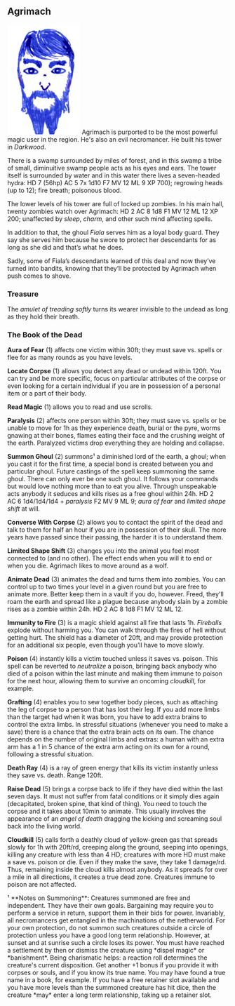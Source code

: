 ## Agrimach

![Agrimach](Agrimach.png)
Agrimach is purported to be the most powerful magic user in the region. He's also an evil necromancer. He built his tower in *Darkwood*.

There is a swamp surrounded by miles of forest, and in this swamp a tribe of small, diminuitive swamp people acts as his eyes and ears. The tower itself is surrounded by water and in this water there lives a seven-headed hydra: HD 7 (56hp) AC 5 7x 1d10 F7 MV 12 ML 9 XP 700); regrowing heads (up to 12); fire breath; poisonous blood.

The lower levels of his tower are full of locked up zombies. In his main hall, twenty zombies watch over Agrimach: HD 2 AC 8 1d8 F1 MV 12 ML 12 XP 200; unaffected by *sleep*,
*charm*, and other such mind affecting spells.

In addition to that, the ghoul *Fiala* serves him as a loyal body guard. They say she serves him because he swore to protect her descendants for as long as she did and that’s what he does.

Sadly, some of Fiala’s descendants learned of this deal and now they’ve turned into bandits, knowing that they’ll be protected by Agrimach when push comes to shove.

### Treasure

The *amulet of treading softly* turns its wearer invisible to the undead as long as they hold their breath.

### The Book of the Dead

**Aura of Fear** (1) affects one victim within 30ft; they must save vs. spells or flee for as many rounds as you have levels.

**Locate Corpse** (1) allows you detect any dead or undead within 120ft. You can try and be more specific, focus on particular attributes of the corpse or even looking for a certain individual if you are in possession of a personal item or a part of their body.

**Read Magic** (1) allows you to read and use scrolls.

**Paralysis** (2) affects one person within 30ft; they must save vs. spells or be unable to move for 1h as they experience death, burial or the pyre, worms gnawing at their bones, flames eating their face and the crushing weight of the earth. Paralyzed victims drop everything they are holding and collapse.

**Summon Ghoul** (2) summons¹ a diminished lord of the earth, a ghoul; when you cast it for the first time, a special bond is created between you and particular ghoul. Future castings of the spell keep summoning the same ghoul. There can only ever be one such ghoul.  It follows your commands but would love nothing more than to eat you alive. Through unspeakable acts anybody it seduces and kills rises as a free ghoul within 24h. HD 2 AC 6 1d4/1d4/1d4 + *paralysis* F2 MV 9 ML 9; *aura of fear* and *limited shape shift* at will.

**Converse With Corpse** (2) allows you to contact the spirit of the dead and talk to them for half an hour if you are in possession of their skull. The more years have passed since their passing, the harder it is to understand them.

**Limited Shape Shift** (3) changes you into the animal you feel most connected to (and no other). The effect ends when you will it to end or when you die. Agrimach likes to move around as a wolf.

**Animate Dead** (3) animates the dead and turns them into zombies. You can control up to two times your level in a given round but you are free to animate more. Better keep them in a vault if you do, however. Freed, they'll roam the earth and spread like a plague because anybody slain by a zombie rises as a zombie within 24h. HD 2 AC 8 1d8 F1 MV 12 ML 12.

**Immunity to Fire** (3) is a magic shield against all fire that lasts 1h. *Fireballs* explode without harming you. You can walk through the fires of hell without getting hurt. The shield has a diameter of 20ft, and may provide protection for an additional six people, even though you’ll have to move slowly.

**Poison** (4) instantly kills a victim touched unless it saves vs. poison. This spell can be reverted to *neutralize* a poison, bringing back anybody who died of a poison within the last minute and making them immune to poison for the next hour, allowing them to survive an oncoming *cloudkill*, for example.

**Grafting** (4) enables you to sew together body pieces, such as attaching the leg of corpse to a person that has lost their leg. If you add more limbs than the target had when it was born, you have to add extra brains to control the extra limbs. In stressful situations (whenever you need to make a save) there is a chance that the extra brain acts on its own. The chance depends on the number of original limbs and extras: a human with an extra arm has a 1 in 5 chance of the extra arm acting on its own for a round, following a stressful situation.

**Death Ray** (4) is a ray of green energy that kills its victim instantly unless they save vs. death. Range 120ft.

**Raise Dead** (5) brings a corpse back to life if they have died within the last seven days. It must not suffer from fatal conditions or it simply dies again (decapitated, broken spine, that kind of thing). You need to touch the corpse and it takes about 10min to animate. This usually involves the appearance of an *angel of death* dragging the kicking and screaming soul back into the living world.

**Cloudkill** (5) calls forth a deathly cloud of yellow-green gas that spreads slowly for 1h with 20ft/rd, creeping along the ground, seeping into openings, killing any creature with less than 4 HD; creatures with more HD must make a save vs. poison or die. Even if they make the save, they take 1 damage/rd. Thus, remaining inside the cloud kills almost anybody. As it spreads for over a mile in all directions, it creates a true dead zone. Creatures immune to poison are not affected.

<span class="footnotes">
¹ **Notes on Summoning**: Creatures summoned are free and independent. They have their own goals. Bargaining may require you to perform a service in return, support them in their bids for power. Invariably, all necromancers get entangled in the machinations of the netherworld. For your own protection, do not summon such creatures outside a circle of protection unless you have a good long term relationship. However, at sunset and at sunrise such a circle loses its power. You must have reached a settlement by then or dismiss the creature using *dispel magic* or *banishment*. Being charismatic helps: a reaction roll determines the creature's current disposition. Get another +1 bonus if you provide it with corpses or souls, and if you know its true name. You may have found a true name in a book, for example. If you have a free retainer slot available and you have more levels than the summoned creature has hit dice, then the creature *may* enter a long term relationship, taking up a retainer slot.
</span>
